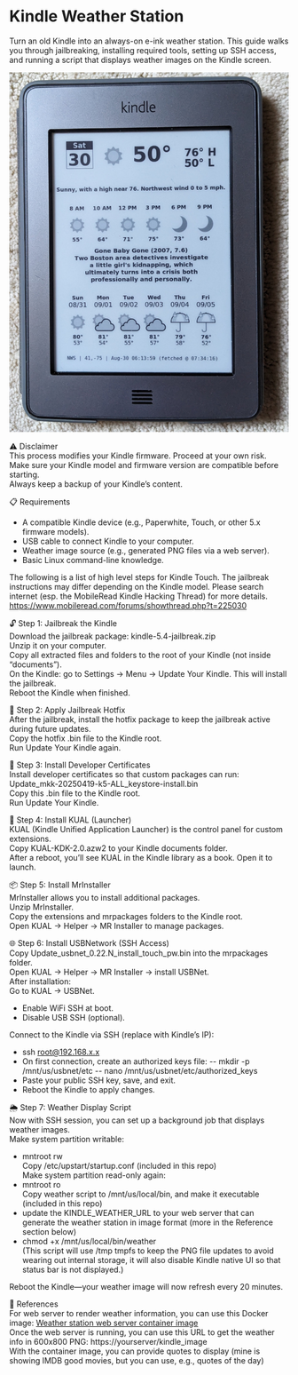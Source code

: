 # Kindle Weather Station

Turn an old Kindle into an always-on e-ink weather station.
This guide walks you through jailbreaking, installing required tools, setting up SSH access, and running a script that displays weather images on the Kindle screen.

![Sample Kindle weather station photo](Kindle_Weather_Station.jpg)

⚠️ Disclaimer<br>
This process modifies your Kindle firmware. Proceed at your own risk.<br>
Make sure your Kindle model and firmware version are compatible before starting.<br>
Always keep a backup of your Kindle’s content.

📋 Requirements
* A compatible Kindle device (e.g., Paperwhite, Touch, or other 5.x firmware models).
* USB cable to connect Kindle to your computer.
* Weather image source (e.g., generated PNG files via a web server).
* Basic Linux command-line knowledge.

The following is a list of high level steps for Kindle Touch. The jailbreak instructions may differ depending on the Kindle model. Please search internet (esp. the MobileRead Kindle Hacking Thread) for more details.<br>
https://www.mobileread.com/forums/showthread.php?t=225030

🔓 Step 1: Jailbreak the Kindle<br>
Download the jailbreak package: kindle-5.4-jailbreak.zip<br>
Unzip it on your computer.<br>
Copy all extracted files and folders to the root of your Kindle (not inside “documents”).<br>
On the Kindle: go to Settings → Menu → Update Your Kindle. This will install the jailbreak.<br>
Reboot the Kindle when finished.

🔧 Step 2: Apply Jailbreak Hotfix<br>
After the jailbreak, install the hotfix package to keep the jailbreak active during future updates.<br>
Copy the hotfix .bin file to the Kindle root.<br>
Run Update Your Kindle again.

🔑 Step 3: Install Developer Certificates<br>
Install developer certificates so that custom packages can run:<br>
Update_mkk-20250419-k5-ALL_keystore-install.bin<br>
Copy this .bin file to the Kindle root.<br>
Run Update Your Kindle.

📂 Step 4: Install KUAL (Launcher)<br>
KUAL (Kindle Unified Application Launcher) is the control panel for custom extensions.<br>
Copy KUAL-KDK-2.0.azw2 to your Kindle documents folder.<br>
After a reboot, you’ll see KUAL in the Kindle library as a book. Open it to launch.

📦 Step 5: Install MrInstaller<br>
MrInstaller allows you to install additional packages.<br>
Unzip MrInstaller.<br>
Copy the extensions and mrpackages folders to the Kindle root.<br>
Open KUAL → Helper → MR Installer to manage packages.

🌐 Step 6: Install USBNetwork (SSH Access)<br>
Copy Update_usbnet_0.22.N_install_touch_pw.bin into the mrpackages folder.<br>
Open KUAL → Helper → MR Installer → install USBNet.<br>
After installation:<br>
Go to KUAL → USBNet.
- Enable WiFi SSH at boot.
- Disable USB SSH (optional).

Connect to the Kindle via SSH (replace with Kindle’s IP):
- ssh root@192.168.x.x
- On first connection, create an authorized keys file:
-- mkdir -p /mnt/us/usbnet/etc
-- nano /mnt/us/usbnet/etc/authorized_keys
- Paste your public SSH key, save, and exit.
- Reboot the Kindle to apply changes.

🌦️ Step 7: Weather Display Script<br>
Now with SSH session, you can set up a background job that displays weather images.<br>
Make system partition writable:
- mntroot rw<br>
Copy /etc/upstart/startup.conf (included in this repo)<br>
Make system partition read-only again:
- mntroot ro<br>
Copy weather script to /mnt/us/local/bin, and make it executable (included in this repo)
- update the KINDLE_WEATHER_URL to your web server that can generate the weather station in image format (more in the Reference section below)
- chmod +x /mnt/us/local/bin/weather<br>
(This script will use /tmp tmpfs to keep the PNG file updates to avoid wearing out internal storage, it will also disable Kindle native UI so that status bar is not displayed.)

Reboot the Kindle—your weather image will now refresh every 20 minutes.

🔗 References<br>
For web server to render weather information, you can use this Docker image: [Weather station web server container image](https://hub.docker.com/r/gadget1999/rpi-nook-weather)<br>
Once the web server is running, you can use this URL to get the weather info in 600x800 PNG: https://yourserver/kindle_image<br>
With the container image, you can provide quotes to display (mine is showing IMDB good movies, but you can use, e.g., quotes of the day)


